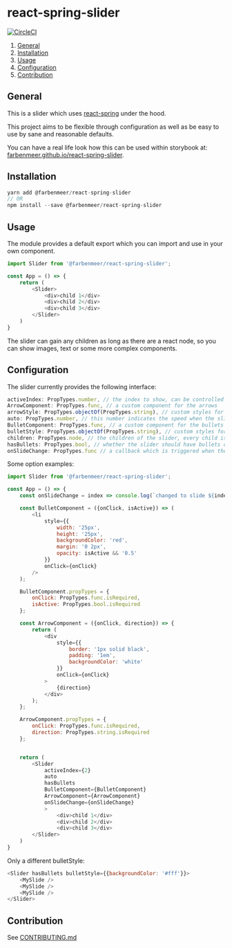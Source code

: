 # react-spring-slider

[![CircleCI](https://circleci.com/gh/farbenmeer/react-spring-slider.svg?style=svg)](https://circleci.com/gh/farbenmeer/react-spring-slider)

1. [General](#general)  
2. [Installation](#installation)  
3. [Usage](#usage)  
4. [Configuration](#configuration)  
5. [Contribution](#contribution)  

## General

This is a slider which uses [react-spring](https://www.react-spring.io/) under 
the hood.

This project aims to be flexible through configuration as well as be easy to use 
by sane and reasonable defaults.

You can have a real life look how this can be used within storybook at: 
[farbenmeer.github.io/react-spring-slider](https://farbenmeer.github.io/react-spring-slider/).

## Installation

```js
yarn add @farbenmeer/react-spring-slider
// OR
npm install --save @farbenmeer/react-spring-slider
```

## Usage

The module provides a default export which you can import and use in your own 
component.

```js
import Slider from '@farbenmeer/react-spring-slider';

const App = () => {
	return (
		<Slider>
			<div>child 1</div>
			<div>child 2</div>
			<div>child 3</div>
		</Slider>
	)
}
```

The slider can gain any children as long as there are a react node, so you can 
show images, text or some more complex components.

## Configuration

The slider currently provides the following interface:

```js
activeIndex: PropTypes.number, // the index to show, can be controlled
ArrowComponent: PropTypes.func, // a custom component for the arrows
arrowStyle: PropTypes.objectOf(PropTypes.string), // custom styles for the arrows
auto: PropTypes.number, // this number indicates the speed when the slider should be slide to next slide (milliseconds)
BulletComponent: PropTypes.func, // a custom component for the bullets
bulletStyle: PropTypes.objectOf(PropTypes.string), // custom styles for the bullets
children: PropTypes.node, // the children of the slider, every child is a single slide
hasBullets: PropTypes.bool, // whether the slider should have bullets or not
onSlideChange: PropTypes.func // a callback which is triggered when the slides changed either manually or automatically
```

Some option examples:
```js
import Slider from '@farbenmeer/react-spring-slider';

const App = () => {
	const onSlideChange = index => console.log(`changed to slide ${index}`);

	const BulletComponent = ({onClick, isActive}) => (
		<li
			style={{
				width: '25px',
				height: '25px',
				backgroundColor: 'red',
				margin: '0 2px',
				opacity: isActive && '0.5'
			}}
			onClick={onClick}
		/>
	);

	BulletComponent.propTypes = {
		onClick: PropTypes.func.isRequired,
		isActive: PropTypes.bool.isRequired
	};

	const ArrowComponent = ({onClick, direction}) => {
		return (
			<div
				style={{
					border: '1px solid black',
					padding: '1em',
					backgroundColor: 'white'
				}}
				onClick={onClick}
			>
				{direction}
			</div>
		);
	};

	ArrowComponent.propTypes = {
		onClick: PropTypes.func.isRequired,
		direction: PropTypes.string.isRequired
	};


	return (
		<Slider 
			activeIndex={2} 
			auto 
			hasBullets 
			BulletComponent={BulletComponent}
			ArrowComponent={ArrowComponent}
			onSlideChange={onSlideChange}
			>
				<div>child 1</div>
				<div>child 2</div>
				<div>child 3</div>
		</Slider>
	)
}
```

Only a different bulletStyle:
```js
<Slider hasBullets bulletStyle={{backgroundColor: '#fff'}}>
	<MySlide />
	<MySlide />
	<MySlide />
</Slider>
```

## Contribution

See [CONTRIBUTING.md](https://github.com/farbenmeer/react-spring-slider/blob/master/CONTRIBUTING.md)
